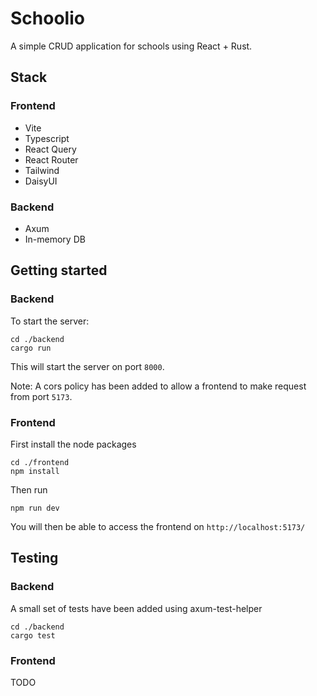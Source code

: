# Schoolio

A simple CRUD application for schools using React + Rust.

## Stack

### Frontend

- Vite
- Typescript
- React Query
- React Router
- Tailwind
- DaisyUI

### Backend

- Axum
- In-memory DB

## Getting started

### Backend

To start the server:

```
cd ./backend
cargo run
```

This will start the server on port `8000`.

Note: A cors policy has been added to allow a frontend to make request from port `5173`.

### Frontend

First install the node packages

```
cd ./frontend
npm install
```

Then run

```
npm run dev
```

You will then be able to access the frontend on `http://localhost:5173/`

## Testing

### Backend

A small set of tests have been added using axum-test-helper

```
cd ./backend
cargo test
```

### Frontend

TODO
